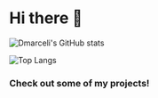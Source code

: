 # Hi there 👋 


![Dmarceli's GitHub stats](https://github-readme-stats.vercel.app/api?username=dmarceli&show_icons=true&theme=tokyonight)


![Top Langs](https://github-readme-stats.vercel.app/api/top-langs/?username=Dmarceli&theme=tokyonight)



### Check out some of my projects!
